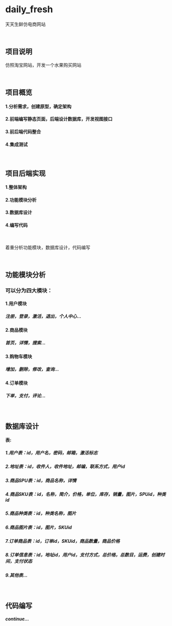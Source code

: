 # daily_fresh
天天生鲜仿电商网站

<br>

## 项目说明
仿照淘宝网站，开发一个水果购买网站

<br>

## 项目概览
#### 1.分析需求，创建原型，确定架构
#### 2.前端编写静态页面，后端设计数据库，开发视图接口
#### 3.前后端代码整合
#### 4.集成测试

<br>

## 项目后端实现
#### 1.整体架构
#### 2.功能模块分析
#### 3.数据库设计
#### 4.编写代码

<br>

着重分析功能模块，数据库设计，代码编写

<br>

## 功能模块分析
### 可以分为四大模块：
#### 1.用户模块
##### 注册，登录，激活，退出，个人中心...
#### 2.商品模块
##### 首页，详情，搜索...
#### 3.购物车模块
##### 增加，删除，修改，查询...
#### 4.订单模块
##### 下单，支付，评论...

<br>

## 数据库设计
#### 表:
##### 1.用户表：id，用户名，密码，邮箱，激活标志
##### 2.地址表：id，收件人，收件地址，邮编，联系方式，用户id
##### 3.商品SPU表：id，商品名称，详情
##### 4.商品SKU表：id，名称，简介，价格，单位，库存，销量，图片，SPUid，种类id
##### 5.商品种类表：id，种类名称，图片
##### 6.商品图片表：id，图片，SKUid
##### 7.订单商品表：id，订单id，SKUid，商品数量，商品价格
##### 8.订单信息表：id，地址id，用户id，支付方式，总价格，总数目，运费，创建时间，支付状态
##### 9.其他表...

<br>

## 代码编写
##### continue...

